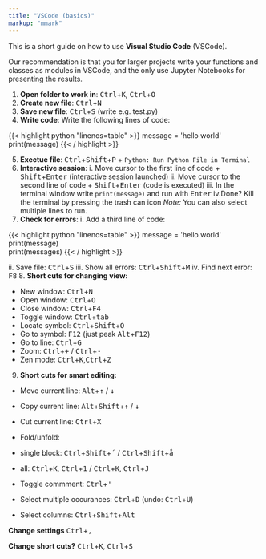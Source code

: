 ```yaml
---
title: "VSCode (basics)"
markup: "mmark"
---
```


This is a short guide on how to use **Visual Studio Code** (VSCode). 

Our recommendation is that you for larger projects write your functions and classes as modules in VSCode, and the only use Jupyter Notebooks for presenting the results.

1. **Open folder to work in**: <kbd>Ctrl</kbd>+<kbd>K</kbd>, <kbd>Ctrl</kbd>+<kbd>O</kbd>
2. **Create new file**: <kbd>Ctrl</kbd>+<kbd>N</kbd>
3. **Save new file**: <kbd>Ctrl</kbd>+<kbd>S</kbd> (write e.g. test.py)
4. **Write code**: Write the following lines of code:

 {{< highlight python "linenos=table" >}}
 message = 'hello world'
 print(message)
 {{< / highlight >}}

5. **Exectue file**: <kbd>Ctrl</kbd>+<kbd>Shift</kbd>+<kbd>P</kbd> + `Python: Run Python File in Terminal`
6. **Interactive session**: 
 i. Move cursor to the first line of code + <kbd>Shift</kbd>+<kbd>Enter</kbd> (interactive session launched)
 ii. Move cursor to the second line of code + <kbd>Shift</kbd>+<kbd>Enter</kbd> (code is executed)
 iii. In the terminal window write `print(message)` and run with <kbd>Enter</kbd>
 iv.Done? Kill the terminal by pressing the trash can icon
*Note:* You can also select multiple lines to run.
7. **Check for errors**: 
 i.    Add a third line of code:

  {{< highlight python "linenos=table" >}}
  message = 'hello world'
  print(message)      
  print(messages) 
  {{< / highlight >}}

 ii.    Save file: <kbd>Ctrl</kbd>+<kbd>S</kbd>
 iii.    Show all errors: <kbd>Ctrl</kbd>+<kbd>Shift</kbd>+<kbd>M</kbd> 
 iv.    Find next error: <kbd>F8</kbd> 
8.  **Short cuts for changing view:**
  
 * New window: <kbd>Ctrl</kbd>+<kbd>N</kbd>
 * Open window: <kbd>Ctrl</kbd>+<kbd>O</kbd>
 * Close window: <kbd>Ctrl</kbd>+<kbd>F4</kbd>
 * Toggle window: <kbd>Ctrl</kbd>+<kbd>tab</kbd>
 * Locate symbol: <kbd>Ctrl</kbd>+<kbd>Shift</kbd>+<kbd>O</kbd>
 * Go to symbol: <kbd>F12</kbd> (just peak <kbd>Alt</kbd>+<kbd>F12</kbd>)
 * Go to line: <kbd>Ctrl</kbd>+<kbd>G</kbd>
 * Zoom: <kbd>Ctrl</kbd>+<kbd>+</kbd> / <kbd>Ctrl</kbd>+<kbd>-</kbd>
 * Zen mode: <kbd>Ctrl</kbd>+<kbd>K</kbd>,<kbd>Ctrl</kbd>+<kbd>Z</kbd> 
  
9.  **Short cuts for smart editing:**

 * Move current line: <kbd>Alt</kbd>+<kbd>&uparrow;</kbd> / <kbd>&downarrow;</kbd>
 * Copy current line: <kbd>Alt</kbd>+<kbd>Shift</kbd>+<kbd>&uparrow;</kbd> / <kbd>&downarrow;</kbd>
 * Cut current line: <kbd>Ctrl</kbd>+<kbd>X</kbd>
 * Fold/unfold:

  * single block: <kbd>Ctrl</kbd>+<kbd>Shift</kbd>+<kbd>´</kbd>  / <kbd>Ctrl</kbd>+<kbd>Shift</kbd>+<kbd>å</kbd>
  * all: <kbd>Ctrl</kbd>+<kbd>K</kbd>, <kbd>Ctrl</kbd>+<kbd>1</kbd> / <kbd>Ctrl</kbd>+<kbd>K</kbd>, <kbd>Ctrl</kbd>+<kbd>J</kbd>

 * Toggle commment: <kbd>Ctrl</kbd>+<kbd>'</kbd> 
 * Select multiple occurances: <kbd>Ctrl</kbd>+<kbd>D</kbd> (undo: <kbd>Ctrl</kbd>+<kbd>U</kbd>)
 * Select columns: <kbd>Ctrl</kbd>+<kbd>Shift</kbd>+<kbd>Alt</kbd>
    
**Change settings** <kbd>Ctrl</kbd>+<kbd>,</kbd>

**Change short cuts?** <kbd>Ctrl</kbd>+<kbd>K</kbd>, <kbd>Ctrl</kbd>+<kbd>S</kbd>
